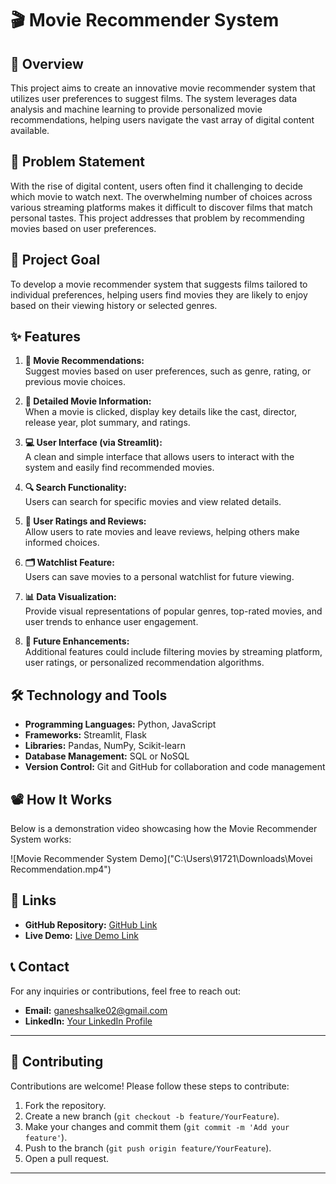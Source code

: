 # 🎬 Movie Recommender System

## 📖 Overview
This project aims to create an innovative movie recommender system that utilizes user preferences to suggest films. The system leverages data analysis and machine learning to provide personalized movie recommendations, helping users navigate the vast array of digital content available.

## 📝 Problem Statement
With the rise of digital content, users often find it challenging to decide which movie to watch next. The overwhelming number of choices across various streaming platforms makes it difficult to discover films that match personal tastes. This project addresses that problem by recommending movies based on user preferences.

## 🎯 Project Goal
To develop a movie recommender system that suggests films tailored to individual preferences, helping users find movies they are likely to enjoy based on their viewing history or selected genres.

## ✨ Features
1. **🎥 Movie Recommendations:**  
   Suggest movies based on user preferences, such as genre, rating, or previous movie choices.

2. **📜 Detailed Movie Information:**  
   When a movie is clicked, display key details like the cast, director, release year, plot summary, and ratings.

3. **💻 User Interface (via Streamlit):**  
   A clean and simple interface that allows users to interact with the system and easily find recommended movies.

4. **🔍 Search Functionality:**  
   Users can search for specific movies and view related details.

5. **🌟 User Ratings and Reviews:**  
   Allow users to rate movies and leave reviews, helping others make informed choices.

6. **🗂️ Watchlist Feature:**  
   Users can save movies to a personal watchlist for future viewing.

7. **📊 Data Visualization:**  
   Provide visual representations of popular genres, top-rated movies, and user trends to enhance user engagement.

8. **🚀 Future Enhancements:**  
   Additional features could include filtering movies by streaming platform, user ratings, or personalized recommendation algorithms.

## 🛠️ Technology and Tools
- **Programming Languages:** Python, JavaScript  
- **Frameworks:** Streamlit, Flask  
- **Libraries:** Pandas, NumPy, Scikit-learn  
- **Database Management:** SQL or NoSQL  
- **Version Control:** Git and GitHub for collaboration and code management

## 📽️ How It Works
Below is a demonstration video showcasing how the Movie Recommender System works:

![Movie Recommender System Demo]("C:\Users\91721\Downloads\Movei Recommendation.mp4")

## 🔗 Links
- **GitHub Repository:** [GitHub Link](https://github.com/Ganeshsalke/MR.git)  
- **Live Demo:** [Live Demo Link](https://github.com/Ganeshsalke/MR.git) 

## 📞 Contact
For any inquiries or contributions, feel free to reach out:  
- **Email:** ganeshsalke02@gmail.com  
- **LinkedIn:** [Your LinkedIn Profile](https://www.linkedin.com/in/ganeshsalke)

---

## 🤝 Contributing
Contributions are welcome! Please follow these steps to contribute:
1. Fork the repository.
2. Create a new branch (`git checkout -b feature/YourFeature`).
3. Make your changes and commit them (`git commit -m 'Add your feature'`).
4. Push to the branch (`git push origin feature/YourFeature`).
5. Open a pull request.

---
